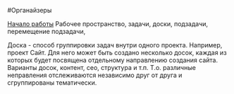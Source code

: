 #Органайзеры 

[Начало работы](https://ya.ru/video/preview/7226994156175902470) Рабочее пространство, задачи, доски, подзадачи, перемещение подзадачи, 


Доска - способ группировки задач внутри одного проекта.
Например, проект Сайт. Для него может быть создано несколько досок, каждая из которых будет посвящена отдельному направлению создания сайта. Варианты досок, контент, сео, структура и т.п. Т.о. различные неправления отслеживаются независимо друг от друга и сгруппированы тематически.